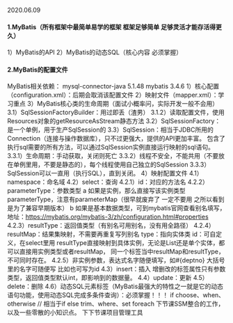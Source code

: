 2020.06.09
#### 1.MyBatis（所有框架中最简单易学的框架 框架足够简单 足够灵活才能存活得更久）
   1）MyBatis的API
   2）MyBatis的动态SQL（核心内容 必须掌握）
#### 2.MyBatis的配置文件
   MyBatis相关依赖：
        mysql-connector-java 5.1.48
        mybatis 3.4.6
   1）核心配置（configuration.xml）：后期会取消该配置文件
   2）映射文件（mapper.xml）：学习重点
   3）MyBatis核心类的生命周期（面试小概率问，实际开发一般不会用）
    3.1）SqlSessionFactoryBuilder：用过即丢（渣男）
        3.1.2）读取配置文件，使用Resources对象的getResourceAsStream静态方法
    3.2）SqlSessionFactory：是一个单例，用于生产SqlSession的
    3.3）SqlSession：相当于JDBC所用的Connection（连接与操作数据库），只不过更强大，提供的API更加丰富。
        包含了执行sql需要的所有方法，可以通过SqlSession实例直接运行映射的sql语句。
        3.3.1）生命周期：手动获取，关闭则死亡
        3.3.2）线程不安全，不能共用（不要放在单例里用，不要是静态的），每个线程使用自己独立的SqlSession
        3.3.3）SqlSession可以一直用（执行SQL），直到关闭。
   4）映射配置文件
    4.1）namespace：命名域
    4.2）select：查询
        4.2.1）id：对应的方法名
        4.2.2）parameterType：参数类型
            a 如果是实例，那么直接写该实例类型parameterType，注意有parameterMap（很早就废弃了 
                一定不要用 之所以看到是为了兼容早期版本）
            b 如果是基本数据类型，可到mybatis官网查看别名填写，
                地址：https://mybatis.org/mybatis-3/zh/configuration.html#properties    
        4.2.3）resultType：返回值类型（有别名可用别名，没有用全路径） 
        4.2.4）resultMap：结果集映射，不需要再重复写列别名
                type：指向实体类
                id：可自定义，在select里用
                resultType直接映射到具体实例，无论是List还是单个实体，都可以直接用实例类型或者resultMap，
                同一个标签当中resultMap和resultType，不可同时存在。
        4.2.5）非实例参数，表达式名字随便填写，如#{deptno} 大括号里的名字可随便写 比如也可写为id
    4.3）insert：插入
        增删改的标签属性只有参数类型，返回值类型默认int，即影响到的数据量。
    4.4）update：更新
    4.5）delete：删除
    4.6）动态SQL元素标签（MyBatis最强大的特性之一就是它的动态语句功能，使用动态SQL完成多条件查询）：必须掌握！！！
        if
        choose、when、otherwise // 相当于if else
        trim、where、set
        foreach
   下节课SSM整合的工作，以及一些零散的小知识点。
   下下节课项目管理工具